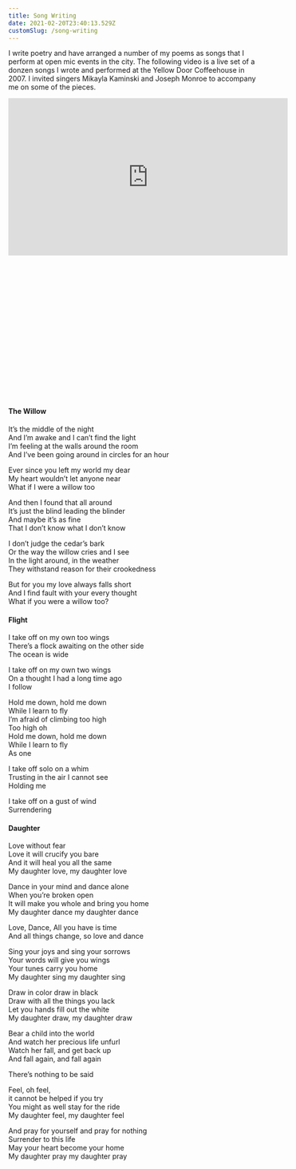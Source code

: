 ```yaml
---
title: Song Writing
date: 2021-02-20T23:40:13.529Z
customSlug: /song-writing
---
```


I write poetry and have arranged a number of my poems as songs that I perform at open mic events in the city. The following video is a live set of a donzen songs I wrote and performed at the Yellow Door Coffeehouse in 2007. I invited singers Mikayla Kaminski and Joseph Monroe to accompany me on some of the pieces.

<div class="w-full relative h-0" style="padding-bottom: 56.25%">
<iframe width="560" height="315" src="https://www.youtube.com/embed/ZJIKksYN2Nk?start=1419" frameborder="0" allow="accelerometer; autoplay; clipboard-write; encrypted-media; gyroscope; picture-in-picture" allowfullscreen class="absolute top-0 left-0 w-full h-full"></iframe></div>

<div class="grid gap-x-2 gap-y-8 grid-cols-1 md:grid-cols-2">
<div class="poem max-w-sm grid gap-4 content-start">
<h4>
The Willow
</h4>
<p>
It’s the middle of the night </br>
And I’m awake and I can’t find the light</br>
I’m feeling at the walls around the room</br>
And I’ve been going around in circles for an hour</br>
</p>
<p>
Ever since you left my world my dear</br>
My heart wouldn’t let anyone near</br>
What if I were a willow too</br>
</p>
And then I found that all around</br>
It’s just the blind leading the blinder</br>
And maybe it’s as fine </br>
That I don’t know what I don’t know</br>
</p>
<p>
I don’t judge the cedar’s bark</br>
Or the way the willow cries and I see</br>
In the light around, in the weather</br>
They withstand reason for their crookedness</br>
</p>
<p>
But for you my love always falls short</br>
And I find fault with your every thought</br>
What if you were a willow too?</br>
</p>
</div>
<div class="poem max-w-sm grid gap-4 content-start">
<h4>
Flight
</h4>
<p>
I take off on my own too wings</br>
There’s a flock awaiting on the other side</br>
The ocean is wide</br>
</p>
<p>
I take off on my own two wings </br>
On a thought I had a long time ago</br>
I follow</br>
</p>
<p>
Hold me down, hold me down</br>
While I learn to fly</br>
I’m afraid of climbing too high</br>
Too high oh</br>
Hold me down, hold me down</br>
While I learn to fly</br>
As one</br>
</p>
<p>
I take off solo on a whim </br>
Trusting in the air I cannot see</br>
Holding me</br>
</p>
<p>
I take off on a gust of wind</br>
Surrendering</br>
</p>
</div>
<div class="poem max-w-sm grid gap-4 content-start">
<p>
<h4>
Daughter
</h4>
Love without fear </br>
Love it will crucify you bare</br>
And it will heal you all the same</br>
My daughter love, my daughter love</br>
</p>
<p>
Dance in your mind and dance alone</br>
When you’re broken open </br>
It will make you whole and bring you home</br>
My daughter dance my daughter dance</br>
</p>
<p>
Love, Dance, All you have is time</br>
And all things change, so love and dance</br>
</p>
<p>
Sing your joys and sing your sorrows</br>
Your words will give you wings</br>
Your tunes carry you home </br>
My daughter sing my daughter sing</br>
</p>
<p>
Draw in color draw in black</br>
Draw with all the things you lack</br>
Let you hands fill out the white</br>
My daughter draw, my daughter draw</br>
</p>
<p>
Bear a child into the world</br>
And watch her precious life unfurl</br>
Watch her fall, and get back up</br>
And fall again, and fall again</br>
</p>
<p>
There’s nothing to be said</br>
</p>
<p>
Feel, oh feel, </br>
it cannot be helped if you try</br>
You might as well stay for the ride</br>
My daughter feel, my daughter feel</br>
</p>
<p>
And pray for yourself and pray for nothing</br>
Surrender to this life</br>
May your heart become your home</br>
My daughter pray my daughter pray</br>
</p>
</div>
</div>
